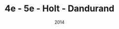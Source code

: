 ---
title: 4e - 5e - Holt - Dandurand
date: '2014'
type: ruelle_verte
district: rosemont
fill: [{"lat":45.54863,"lng":-73.581119},{"lat":45.549175,"lng":-73.580765},{"lat":45.548457,"lng":-73.578378},{"lat":45.547905,"lng":-73.578705}]
---